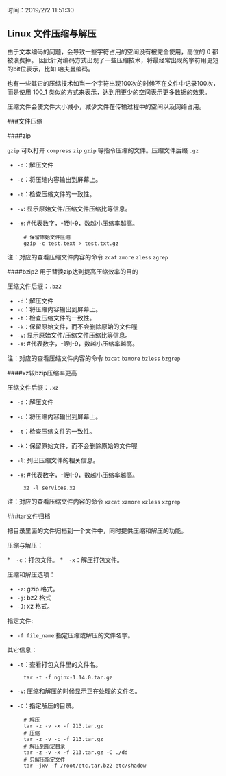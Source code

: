 时间：2019/2/2 11:51:30 

## Linux 文件压缩与解压  

由于文本编码的问题，会导致一些字符占用的空间没有被完全使用，高位的 0 都被浪费掉。 因此针对编码方式出现了一些压缩技术，将最经常出现的字符用更短的bit位表示，比如 哈夫曼编码。

也有一些其它的压缩技术如当一个字符出现100次的时候不在文件中记录100次，而是使用 100_1 类似的方式来表示，达到用更少的空间表示更多数据的效果。

压缩文件会使文件大小减小，减少文件在传输过程中的空间以及网络占用。

###文件压缩 
 
####zip　  

`gzip` 可以打开 `compress` `zip` `gzip` 等指令压缩的文件。压缩文件后缀 `.gz`

* `-d`：解压文件
* `-c`：将压缩内容输出到屏幕上。
* `-t`：检查压缩文件的一致性。 
* `-v`: 显示原始文件/压缩文件压缩比等信息。
* `-#`: #代表数字，-1到-9，数越小压缩率越高。

		# 保留原始文件压缩
		gzip -c test.text > test.txt.gz

注：对应的查看压缩文件内容的命令 `zcat` `zmore` `zless` `zgrep`

####bzip2 用于替换zip达到提高压缩效率的目的 

压缩文件后缀：`.bz2`

* `-d`：解压文件
* `-c`：将压缩内容输出到屏幕上。
* `-t`：检查压缩文件的一致性。 
* `-k`：保留原始文件，而不会删除原始的文件喔
* `-v`: 显示原始文件/压缩文件压缩比等信息。
* `-#`: #代表数字，-1到-9，数越小压缩率越高。

注：对应的查看压缩文件内容的命令 `bzcat` `bzmore` `bzless` `bzgrep`

####xz较bzip压缩率更高   

压缩文件后缀：`.xz`

* `-d`：解压文件
* `-c`：将压缩内容输出到屏幕上。
* `-t`：检查压缩文件的一致性。 
* `-k`：保留原始文件，而不会删除原始的文件喔
* `-l`: 列出压缩文件的相关信息。
* `-#`: #代表数字，-1到-9，数越小压缩率越高。

		xz -l services.xz

注：对应的查看压缩文件内容的命令 `xzcat` `xzmore` `xzless` `xzgrep`  

###tar文件归档

把目录里面的文件归档到一个文件中，同时提供压缩和解压的功能。

压缩与解压：   

*　`-c`：打包文件。
*　`-x`：解压打包文件。  

压缩和解压选项：

* `-z`: gzip 格式。
* `-j`: bz2 格式
* `-J`: xz 格式。

指定文件:

* `-f file_name`:指定压缩或解压的文件名字。

其它信息：

* `-t`：查看打包文件里的文件名。

		tar -t -f nginx-1.14.0.tar.gz
* `-v`: 压缩和解压的时候显示正在处理的文件名。
* `-C`：指定解压的目录。

		# 解压
		tar -z -v -x -f 213.tar.gz
		# 压缩
		tar -z -v -c -f 213.tar.gz
		# 解压到指定目录
		tar -z -v -x -f 213.tar.gz -C ./dd
		# 只解压指定文件
		tar -jxv -f /root/etc.tar.bz2 etc/shadow